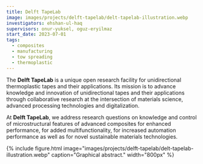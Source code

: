 ```yaml
---
title: Delft TapeLab
image: images/projects/delft-tapelab/delt-tapelab-illustration.webp
investigators: ehshan-ul-haq
supervisors: onur-yuksel, oguz-eryilmaz
start_date: 2023-07-01
tags:
  - composites
  - manufacturing
  - tow spreading
  - thermoplastic
---
```


<!-- excerpt start -->
The **Delft TapeLab** is a unique open research facility for unidirectional thermoplastic tapes and their applications. Its mission is to advance knowledge and innovation of unidirectional tapes and their applications through collaborative research at the intersection of materials science, advanced processing technologies and digitalization.
<!-- excerpt end -->

At **Delft TapeLab**, we address research questions on knowledge and control of microstructural features of advanced composites for enhanced performance, for added multifunctionality, for increased automation performance as well as for novel sustainable materials technologies.

{%
  include figure.html
  image="images/projects/delft-tapelab/delt-tapelab-illustration.webp"
  caption="Graphical abstract."
  width="800px"
%}